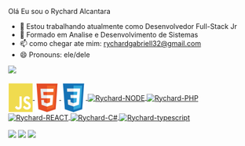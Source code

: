 Olá Eu sou o Rychard Alcantara


- 🔭 Estou trabalhando atualmente como Desenvolvedor Full-Stack Jr 
- 🚀 Formado em Analise e Desenvolvimento de Sistemas
- 📫 como chegar ate mim: rychardgabriell32@gmail.com
- 😄 Pronouns: ele/dele

<div>
  <a href="https://github.com/RychardAlcantara" />
  
  <img height="240em" src="https://github-readme-stats.vercel.app/api/top-langs/?username=RychardAlcantara&layout=compact&langs_count=7&theme=dark" />
</div>
  
<div style="display: inline_block"><br>
  
  <img align="center" alt="Rychard-Js" height="60" width="50" src="https://raw.githubusercontent.com/devicons/devicon/master/icons/javascript/javascript-plain.svg">
  <img align="center" alt="Rychard-HTML" height="60" width="50" src="https://raw.githubusercontent.com/devicons/devicon/master/icons/html5/html5-original.svg">
  <img align="center" alt="Rychard-CSS" height="60" width="50" src="https://raw.githubusercontent.com/devicons/devicon/master/icons/css3/css3-original.svg">
  <img align="center" alt="Rychard-NODE" height="60" width="50" src="https://cdn.jsdelivr.net/gh/devicons/devicon/icons/nodejs/nodejs-plain-wordmark.svg">
  <img align="center" alt="Rychard-PHP" height="60" width="50" src="https://cdn.jsdelivr.net/gh/devicons/devicon/icons/php/php-original.svg" />
  <img align="center" alt="Rychard-REACT" height="60" width="50" src="https://cdn.jsdelivr.net/gh/devicons/devicon/icons/react/react-original.svg" />
  <img align="center" alt="Rychard-C#" height="60" width="50" src="https://cdn.jsdelivr.net/gh/devicons/devicon/icons/csharp/csharp-original.svg" />
  <img align="center" alt="Rychard-typescript" height="60" width="50" src="https://cdn.jsdelivr.net/gh/devicons/devicon/icons/typescript/typescript-original.svg" />
  
</div>
  
<br>  
  
 <div> 
  <a href="https://www.instagram.com/alcantara_rychard" target="_blank"><img src="https://img.shields.io/badge/-Instagram-%23E4405F?style=for-the-badge&logo=instagram&logoColor=white" target="_blank"></a>
  <a href = "mailto:rychardgabriel32@gmail.com"><img src="https://img.shields.io/badge/-Gmail-%23333?style=for-the-badge&logo=gmail&logoColor=white" target="_blank"></a>
  <a href="https://www.linkedin.com/in/rychard-alcantara-2870121b1" target="_blank"><img src="https://img.shields.io/badge/-LinkedIn-%230077B5?style=for-the-badge&logo=linkedin&logoColor=white" target="_blank"></a> 
 
  
 
</div> 
